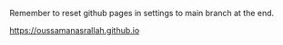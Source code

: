 Remember to reset github pages in settings to main branch at the end.

https://oussamanasrallah.github.io